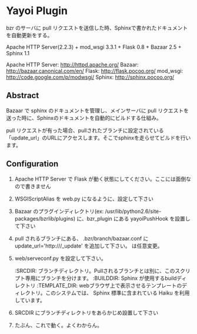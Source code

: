 
Yayoi Plugin
================

bzr のサーバに pull リクエストを送信した時、Sphinxで書かれたドキュメントを自動更新をする。

Apache HTTP Server(2.2.3) + mod_wsgi 3.3.1 + Flask 0.8 + Bazaar 2.5 + Sphinx 1.1

Apache HTTP Server: http://httpd.apache.org/
Bazaar: http://bazaar.canonical.com/en/
Flask: http://flask.pocoo.org/
mod_wsgi: http://code.google.com/p/modwsgi/
Sphinx: http://sphinx.pocoo.org/

Abstract
---------

Bazaar で sphinx のドキュメントを管理し、メインサーバに pull リクエストを送った時に、Sphinxのドキュメントを自動的にビルドする仕組み。


pull リクエストが有った場合、pullされたブランチに設定されている「update_url」のURLにアクセスします。そこでsphinxを走らせてビルドを行います。


Configuration
--------------

1. Apache HTTP Server で Flask が動く状態にしてください。ここには面倒なので書きません
2. WSGIScriptAlias を web.py になるように、設定して下さい
3. Bazaar のプラグインディレクトリ(ex: /usr/lib/python2.6/site-packages/bzrlib/plugins) に、bzr_plugin にある yayoiPushHook を設置して下さい
4. pull されるブランチにある、 .bzr/branch/bazaar.conf に update_url='http://<your host>/_update' を追加して下さい。<your host> は任意変更。
5. web/serveconf.py を設定して下さい。
   
   :SRCDIR: ブランチディレクトリ。Pullされるブランチとは別に、このスクリプト専用にブランチを分けます。
   :BUILDDIR: Sphinx が使用するbuildディレクトリ
   :TEMPLATE_DIR: webブラウザ上で表示させるテンプレートのディレクトリ。このシステムでは、 Sphinx 標準に含まれている Haiku を利用しています。

6. SRCDIR にブランチディレクトリをあらかじめ設置して下さい
7. たぶん、これで動く。よくわからん。

